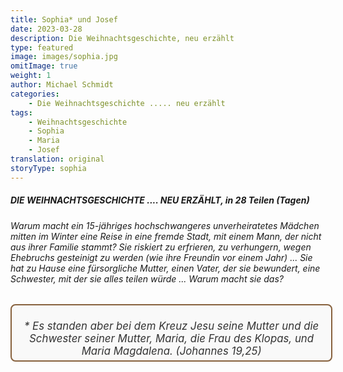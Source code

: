 ```yaml
---
title: Sophia* und Josef
date: 2023-03-28
description: Die Weihnachtsgeschichte, neu erzählt
type: featured
image: images/sophia.jpg
omitImage: true
weight: 1
author: Michael Schmidt
categories:
    - Die Weihnachtsgeschichte ..... neu erzählt
tags:
    - Weihnachtsgeschichte
    - Sophia
    - Maria
    - Josef
translation: original
storyType: sophia
---
```


##### DIE WEIHNACHTSGESCHICHTE .... NEU ERZÄHLT, in 28 Teilen (Tagen)

###### Warum macht ein 15-jähriges hochschwangeres unverheiratetes Mädchen mitten im Winter eine Reise in eine fremde Stadt, mit einem Mann, der nicht aus ihrer Familie stammt? Sie riskiert zu erfrieren, zu verhungern, wegen Ehebruchs gesteinigt zu werden (wie ihre Freundin vor einem Jahr) ... Sie hat zu Hause eine fürsorgliche Mutter, einen Vater, der sie bewundert, eine Schwester, mit der sie alles teilen würde ... Warum macht sie das?

<div style="border: 2px solid #87613d; border-radius: 8px; padding: 0.4em; background-color: #f9f9f9; margin: 1em 0; width: 500px;">
    <p style="font-size: 1.2em; color: #333; margin-bottom: 0; font-style: italic; text-align: center;">* Es standen aber bei dem Kreuz Jesu seine Mutter und die Schwester seiner Mutter, Maria, die Frau des Klopas, und Maria Magdalena. (Johannes 19,25)</p>
</div>
